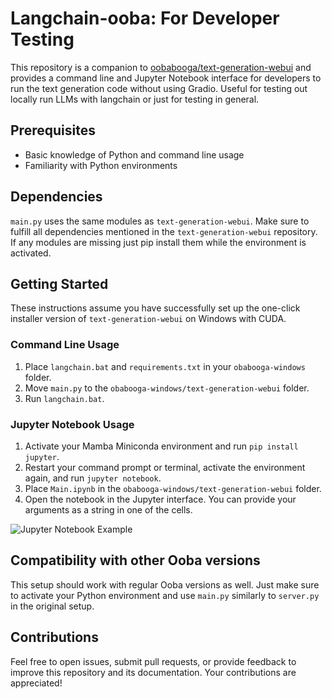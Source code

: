 # Langchain-ooba: For Developer Testing

This repository is a companion to [oobabooga/text-generation-webui](https://github.com/oobabooga/text-generation-webui) and provides a command line and Jupyter Notebook interface for developers to run the text generation code without using Gradio. Useful for testing out locally run LLMs with langchain or just for testing in general.

## Prerequisites

- Basic knowledge of Python and command line usage
- Familiarity with Python environments

## Dependencies

`main.py` uses the same modules as `text-generation-webui`. Make sure to fulfill all dependencies mentioned in the `text-generation-webui` repository. If any modules are missing just pip install them while the environment is activated.

## Getting Started

These instructions assume you have successfully set up the one-click installer version of `text-generation-webui` on Windows with CUDA.

### Command Line Usage

1. Place `langchain.bat` and `requirements.txt` in your `obabooga-windows` folder.
2. Move `main.py` to the `obabooga-windows/text-generation-webui` folder.
3. Run `langchain.bat`.

### Jupyter Notebook Usage

1. Activate your Mamba Miniconda environment and run `pip install jupyter`.
2. Restart your command prompt or terminal, activate the environment again, and run `jupyter notebook`.
3. Place `Main.ipynb` in the `obabooga-windows/text-generation-webui` folder.
4. Open the notebook in the Jupyter interface. You can provide your arguments as a string in one of the cells.

![Jupyter Notebook Example](https://i.imgur.com/bxo09OAl.png)

## Compatibility with other Ooba versions

This setup should work with regular Ooba versions as well. Just make sure to activate your Python environment and use `main.py` similarly to `server.py` in the original setup.

## Contributions

Feel free to open issues, submit pull requests, or provide feedback to improve this repository and its documentation. Your contributions are appreciated!
